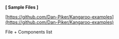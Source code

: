 **[ Sample Files ]**  

[https://github.com/Dan-Piker/Kangaroo-examples](https://github.com/Dan-Piker/Kangaroo-examples)  

File + Components list
